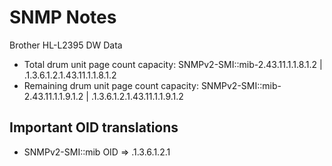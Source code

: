 # SNMP Notes

Brother HL-L2395 DW Data

- Total drum unit page count capacity: SNMPv2-SMI::mib-2.43.11.1.1.8.1.2 | .1.3.6.1.2.1.43.11.1.1.8.1.2
- Remaining drum unit page count capacity: SNMPv2-SMI::mib-2.43.11.1.1.9.1.2 | .1.3.6.1.2.1.43.11.1.1.9.1.2

## Important OID translations

- SNMPv2-SMI::mib OID => .1.3.6.1.2.1
